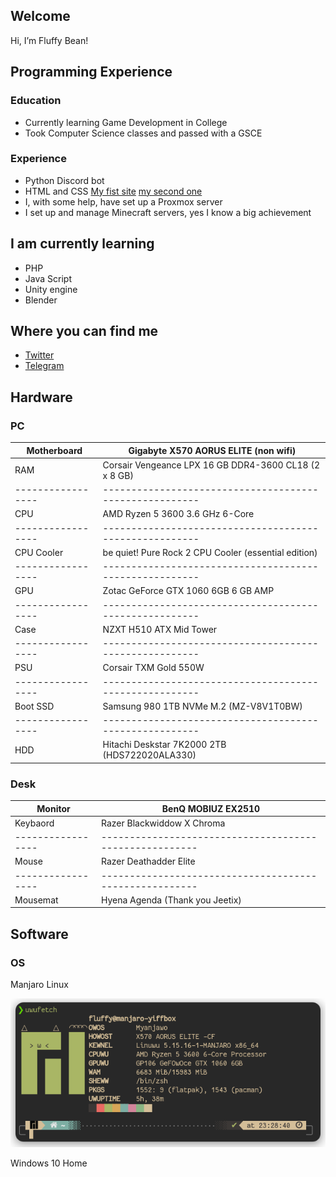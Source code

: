Welcome
-------
Hi, I’m Fluffy Bean!

Programming Experience
-------
### Education
- Currently learning Game Development in College
- Took Computer Science classes and passed with a GSCE
### Experience
- Python Discord bot
- HTML and CSS
[My fist site](https://fluffy.1x.no)
[my second one](https://uwu.fluffybean.gay)
- I, with some help, have set up a Proxmox server
- I set up and manage Minecraft servers, yes I know a big achievement


I am currently learning
-------
- PHP
- Java Script
- Unity engine
- Blender

Where you can find me
-------
- [Twitter](https://twitter.com/fluffybeanUwU)
- [Telegram](https://t.me/Fluffy_Bean)

Hardware
-------
### PC
| Motherboard     | Gigabyte X570 AORUS ELITE (non wifi)                  |
|-----------------|-------------------------------------------------------|
| RAM             | Corsair Vengeance LPX 16 GB DDR4-3600 CL18 (2 x 8 GB) |
|-----------------|-------------------------------------------------------|
| CPU             | AMD Ryzen 5 3600 3.6 GHz 6-Core                       |
|-----------------|-------------------------------------------------------|
| CPU Cooler      | be quiet! Pure Rock 2 CPU Cooler (essential edition)  |
|-----------------|-------------------------------------------------------|
| GPU             | Zotac GeForce GTX 1060 6GB 6 GB AMP                   |
|-----------------|-------------------------------------------------------|
| Case            | NZXT H510 ATX Mid Tower                               |
|-----------------|-------------------------------------------------------|
| PSU             | Corsair TXM Gold 550W                                 |
|-----------------|-------------------------------------------------------|
| Boot SSD        | Samsung 980 1TB NVMe M.2 (MZ-V8V1T0BW)                |
|-----------------|-------------------------------------------------------|
| HDD             | Hitachi Deskstar 7K2000 2TB (HDS722020ALA330)         |

### Desk
| Monitor         | BenQ MOBIUZ EX2510                                    |
|-----------------|-------------------------------------------------------|
| Keybaord        | Razer Blackwiddow X Chroma                            |
|-----------------|-------------------------------------------------------|
| Mouse           | Razer Deathadder Elite                                |
|-----------------|-------------------------------------------------------|
| Mousemat        | Hyena Agenda (Thank you Jeetix)                       |

Software
-------

### OS
Manjaro Linux

![uwufetch](https://github.com/Fluffy-Bean/Fluffy-Bean/blob/main/uwufetch.png?raw=true)

Windows 10 Home

